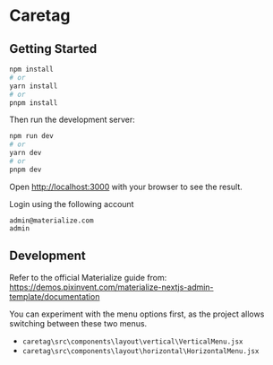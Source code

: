 # Caretag

## Getting Started

```bash
npm install
# or
yarn install
# or
pnpm install
```

Then run the development server:

```bash
npm run dev
# or
yarn dev
# or
pnpm dev
```

Open [http://localhost:3000](http://localhost:3000) with your browser to see the result.

Login using the following account

```
admin@materialize.com
admin
```

## Development

Refer to the official Materialize guide from: https://demos.pixinvent.com/materialize-nextjs-admin-template/documentation

You can experiment with the menu options first, as the project allows switching between these two menus.

- `caretag\src\components\layout\vertical\VerticalMenu.jsx`
- `caretag\src\components\layout\horizontal\HorizontalMenu.jsx`


